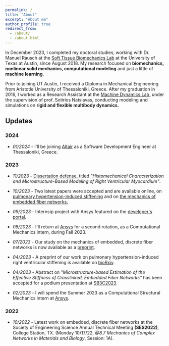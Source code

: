 ```yaml
---
permalink: /
title: "About"
excerpt: "About me"
author_profile: true
redirect_from: 
  - /about/
  - /about.html
---
```


In December 2023, I completed my doctoral studies, working with Dr. Manuel Rausch at the [Soft Tissue Biomechanics Lab](http://www.manuelrausch.com) at the University of Texas at Austin, since August 2018. My research focused on **biomechanics, nonlinear solid mechanics, computational modeling** and just a little of **machine learning**.

Prior to joining UT Austin, I received a Diploma in Mechanical Engineering from Aristotle University of Thessaloniki, Greece. After my graduation in 2016, I worked as a Research Assistant at the [Machine Dynamics Lab,](https://lmd.meng.auth.gr/wordpress_w/) under the supervision of prof. Sotirios Natsiavas, conducting modeling and simulations on **rigid and flexible multibody dynamics.**

Updates
-------
### 2024
- *01/2024* - I'll be joining [Altair](https://altair.com) as a Software Development Engineer at Thessaloniki, Greece.
  
### 2023
- *11/2023* - [Dissertation defense](https://www.linkedin.com/posts/manuel-rausch-phd-a567a845_great-news-two-of-my-labs-phd-students-activity-7135632926406311936-muqs?utm_source=share&utm_medium=member_desktop), titled *"Histomechanical Characterization and Microstructure-Based Modeling of Right Ventricular Myocardium"*.

- *10/2023* - Two latest papers were accepted and are available online, on [pulmonary hypertension-induced stiffening](https://doi.org/10.1016/j.actbio.2023.09.043) and on [the mechanics of embedded fiber networks.](https://doi.org/10.1016/j.jmps.2023.105456)

- *09/2023* - Internsip project with Ansys featured on the [developer's portal](https://developer.ansys.com/blog/biomedical-catheter-design-analysis).
  
- *08/2023* - I'll return at [Ansys](https://www.ansys.com/) for a second rotation, as a Computational Mechanics intern, during Fall 2023.
 
- *07/2023* - Our study on the mechanics of embedded, discrete fiber networks is now available as a [preprint](https://engrxiv.org/preprint/view/3112/5680).
  
- *04/2023* - A preprint of our work on pulmonary hypertension-induced right ventricular stiffening is available on [bioRxiv](https://www.biorxiv.org/content/10.1101/2023.04.03.535491v1.full.pdf).

- *04/2023* - Abstract on *"Microstructure-based Estimation of the Effective Stiffness of Crosslinked, Embedded Fiber Networks"* has been accepted for a podium presentation at [SB3C2023](https://sb3c.org).

- *02/2023* - I will spend the Summer 2023 as a Computational Structural Mechanics intern at [Ansys](https://www.ansys.com/).

### 2022
- *10/2022* - Latest work on embedded, discrete fiber networks at the Society of Engineering Science Annual Technical Meeting **(SES2022)**, College Station, TX. (Monday 10/17/22, *@8.7 Mechanics of Complex Networks in Materials and Biology*, Session: 1A).
